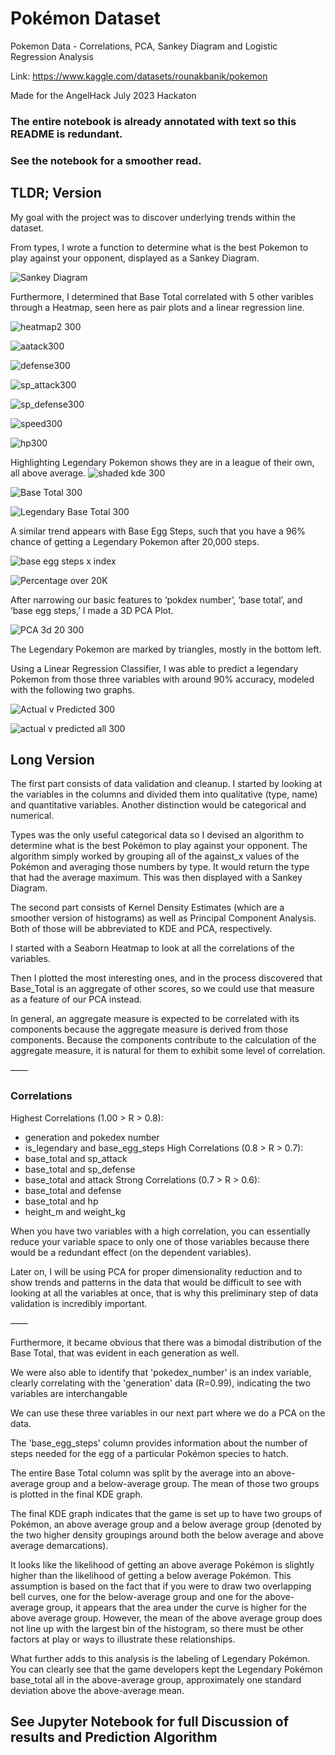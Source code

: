 # Pokémon Dataset
Pokemon Data - Correlations, PCA, Sankey Diagram and Logistic Regression Analysis

Link: https://www.kaggle.com/datasets/rounakbanik/pokemon

Made for the AngelHack July 2023 Hackaton

### The entire notebook is already annotated with text so this README is redundant. 
### See the notebook for a smoother read.

## TLDR; Version 

My goal with the project was to discover underlying trends within the dataset.

From types, I wrote a function to determine what is the best Pokemon to play against your opponent, displayed as a Sankey Diagram.

![Sankey Diagram](https://github.com/chewka/pokemon/assets/15725058/c6838596-1452-495c-91bc-cfe83001314b)

Furthermore, I determined that Base Total correlated with 5 other varibles through a Heatmap, seen here as pair plots and a linear regression line.

![heatmap2 300](https://github.com/chewka/pokemon/assets/15725058/e6750502-fd9a-42aa-8f14-1fcd60d79ca5)

![aatack300](https://github.com/chewka/pokemon/assets/15725058/fad543ee-8f7a-4dd1-9126-e26382d047cf)

![defense300](https://github.com/chewka/pokemon/assets/15725058/4c681501-bc3a-4276-b6d8-5bfeb72ede56)

![sp_attack300](https://github.com/chewka/pokemon/assets/15725058/4630a34b-84cc-4384-a19a-725c3a9a06e2)

![sp_defense300](https://github.com/chewka/pokemon/assets/15725058/31d57e69-4c6e-4aeb-9ef8-6efc5a25558b)

![speed300](https://github.com/chewka/pokemon/assets/15725058/bf6f2dac-33f7-4cee-af58-ac54742379c7)

![hp300](https://github.com/chewka/pokemon/assets/15725058/c2b9efed-4352-401e-a158-a1954e60753d)

Highlighting Legendary Pokemon shows they are in a league of their own, all above average.
![shaded kde 300](https://github.com/chewka/pokemon/assets/15725058/c393cbe6-0c7a-4acb-a866-881588b5ff8e)

![Base Total 300](https://github.com/chewka/pokemon/assets/15725058/96b75cee-ce53-4a09-8a7d-5e53494b22ee)

![Legendary Base Total 300](https://github.com/chewka/pokemon/assets/15725058/ad664ac6-d32c-43ca-ac50-fc11ec9597f3)

A similar trend appears with Base Egg Steps, such that you have a 96% chance of getting a Legendary Pokemon after 20,000 steps.

![base egg steps x index](https://github.com/chewka/pokemon/assets/15725058/dfefe366-bc50-4a1c-9b16-b8a7e26e9de2)

![Percentage over 20K](https://github.com/chewka/pokemon/assets/15725058/31c9682a-76e2-4699-b2da-1967d6d8bb1f)

After narrowing our basic features to ‘pokdex number’, ‘base total’, and ‘base egg steps,’ I made a 3D PCA Plot. 

![PCA 3d 20 300](https://github.com/chewka/pokemon/assets/15725058/343980ec-27e0-4f24-9944-12fdc82f91bd)

The Legendary Pokemon are marked by triangles, mostly in the bottom left.

Using a Linear Regression Classifier, I was able to predict a legendary Pokemon from those three variables with around 90% accuracy, modeled with the following two graphs.

![Actual v Predicted 300](https://github.com/chewka/pokemon/assets/15725058/07b80405-008e-499b-b9f4-83e32e6b7eb5)

![actual v predicted all 300](https://github.com/chewka/pokemon/assets/15725058/83e81945-1dc6-441a-8822-8d02dceadd3d)


## Long Version

The first part consists of data validation and cleanup. I started by looking at the variables in the columns and divided them into qualitative (type, name) and quantitative variables. Another distinction would be categorical and numerical. 

Types was the only useful categorical data so I devised an algorithm to determine what is the best Pokémon to play against your opponent. The algorithm simply worked by grouping all of the against_x values of the Pokémon and averaging those numbers by type. It would return the type that had the average maximum. This was then displayed with a Sankey Diagram.

The second part consists of Kernel Density Estimates (which are a smoother version of histograms) as well as Principal Component Analysis. Both of those will be abbreviated to KDE and PCA, respectively.

I started with a Seaborn Heatmap to look at all the correlations of the variables.

Then I plotted the most interesting ones, and in the process discovered that Base_Total is an aggregate of other scores, so we could use that measure as a feature of our PCA instead. 

In general, an aggregate measure is expected to be correlated with its components because the aggregate measure is derived from those components. Because the components contribute to the calculation of the aggregate measure, it is natural for them to exhibit some level of correlation. 

——

### Correlations

Highest Correlations (1.00 > R > 0.8):
* generation and pokedex number
* is_legendary and base_egg_steps
High Correlations (0.8 > R > 0.7):
* base_total and sp_attack
* base_total and sp_defense
* base_total and attack
Strong Correlations (0.7 > R > 0.6):
* base_total and defense
* base_total and hp
* height_m and weight_kg


When you have two variables with a high correlation, you can essentially reduce your variable space to only one of those variables because there would be a redundant effect (on the dependent variables). 

Later on, I will be using PCA for proper dimensionality reduction and to show trends and patterns in the data that would be difficult to see with looking at all the variables at once, that is why this preliminary step of data validation is incredibly important.

——


Furthermore, it became obvious that there was a bimodal distribution  of the Base Total, that was evident in each generation as well.

We were also able to identify that 'pokedex_number' is an index variable, clearly correlating with the 'generation' data (R=0.99), indicating the two variables are interchangable

We can use these three variables in our next part where we do a PCA on the data.

The 'base_egg_steps' column provides information about the number of steps needed for the egg of a particular Pokémon species to hatch.

The entire Base Total column was split by the average into an above-average group and a below-average group. The mean of those two groups is plotted in the final KDE graph.

The final KDE graph indicates that the game is set up to have two groups of Pokémon, an above average group and a below average group (denoted by the two higher density groupings around both the below average and above average demarcations).

It looks like the likelihood of getting an above average Pokémon is slightly higher than the likelihood of getting a below average Pokémon. This assumption is based on the fact that if you were to draw two overlapping bell curves, one for the below-average group and one for the above-average group, it appears that the area under the curve is higher for the above average group. However, the mean of the above average group does not line up with the largest bin of the histogram, so there must be other factors at play or ways to illustrate these relationships.

What further adds to this analysis is the labeling of Legendary Pokémon. You can clearly see that the game developers kept the Legendary Pokémon base_total all in the above-average group, approximately one standard deviation above the above-average mean.

## See Jupyter Notebook for full Discussion of results and Prediction Algorithm


